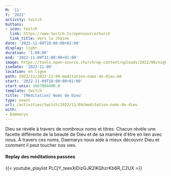 ```yaml
---
M: '11'
Y: '2022'
activity: twitch
buttons:
- icon: twitch
  link: https://www.twitch.tv/opensourcechurch
  link_title: Vers la chaine
date: '2022-11-09T10:00:00+01:00'
display: light
duration: '1:00:00'
end: '2022-11-09T11:00:00+01:00'
image: https://tools.open-source.church/wp-content/uploads/2022/08/night-sky-osc-noms-de-dieu.jpg
isodate: '2022-11-09'
location: en ligne
path: 2022/11/2022-11-09-meditation-noms-de-dieu.md
start: '2022-11-09T10:00:00+01:00'
start-unix: 1667984400.0
template: twitch
title: '[Méditation] Noms de Dieu'
type: event
url: /activities/twitch/2022/11/09/meditation-noms-de-dieu
with:
- Daemarys
---
```

Dieu se révèle à travers de nombreux noms et titres. Chacun révèle une facette différente de la beauté de Dieu et de sa manière d'être en lien avec nous. À travers ces noms, Daemarys nous aide à mieux découvrir Dieu et comment il peut toucher nos vies.


#### Replay des méditations passées

{{< youtube_playlist PLCjY_teexXiDizGJR2lKQhzrKb6R_C2UX >}}